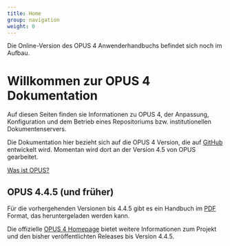 ```yaml
---
title: Home
group: navigation
weight: 0
---
```


<p class="note">
Die Online-Version des OPUS 4 Anwenderhandbuchs befindet sich noch im Aufbau.
</p>

# Willkommen zur OPUS 4 Dokumentation

Auf diesen Seiten finden sie Informationen zu OPUS 4, der Anpassung, Konfiguration und dem Betrieb eines Repositoriums
bzw. institutionellen Dokumentenservers.

Die Dokumentation hier bezieht sich auf die OPUS 4 Version, die auf [GitHub][GITHUB] entwickelt wird. Momentan
wird dort an der Version 4.5 von OPUS gearbeitet.

[Was ist OPUS?](introduction.html)

## OPUS 4.4.5 (und früher)

Für die vorhergehenden Versionen bis 4.4.5 gibt es ein Handbuch im [PDF][OPUS4PDF] Format, das heruntergeladen werden
kann.

Die offizielle [OPUS 4 Homepage][OPUS4] bietet weitere Informationen zum Projekt und den bisher veröffentlichten
Releases bis Version 4.4.5.

[GNUGPL]: http://www.gnu.org/copyleft/gpl.html
[OPUS4]: http://opus4.kobv.de
[OPUS4PDF]: https://www.kobv.de/wp-content/uploads/2015/03/kobv_opus_dokumentation_version-4.4.4_de.pdf
[GITHUB]: https://github.com/opus4
[DEVDOC]: https://opus4.github.io

